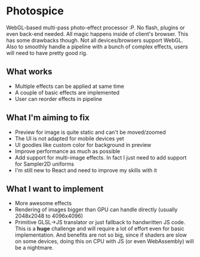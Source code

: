 # Photospice

WebGL-based multi-pass photo-effect processor :P. No flash, plugins or even back-end needed. All magic happens inside of client's browser. This has some drawbacks though. Not all devices/browsers support WebGL. Also to smoothly handle a pipeline with a bunch of complex effects, users will need to have pretty good rig.

## What works

* Multiple effects can be applied at same time
* A couple of basic effects are implemented
* User can reorder effects in pipeline

## What I'm aiming to fix

* Preview for image is quite static and can't be moved/zoomed
* The UI is not adapted for mobile devices yet
* UI goodies like custom color for background in preview
* Improve performance as much as possible
* Add support for multi-image effects. In fact I just need to add support for Sampler2D uniforms
* I'm still new to React and need to improve my skills with it

## What I want to implement

* More awesome effects
* Rendering of images bigger than GPU can handle directly (usually 2048x2048 to 4096x4096)
* Primitive GLSL->JS translator or just fallback to handwritten JS code. This is a **huge** challenge and will require a lot of effort even for basic implementation. And benefits are not so big, since if shaders are slow on some devices, doing this on CPU with JS (or even WebAssembly) will be a nightmare.
